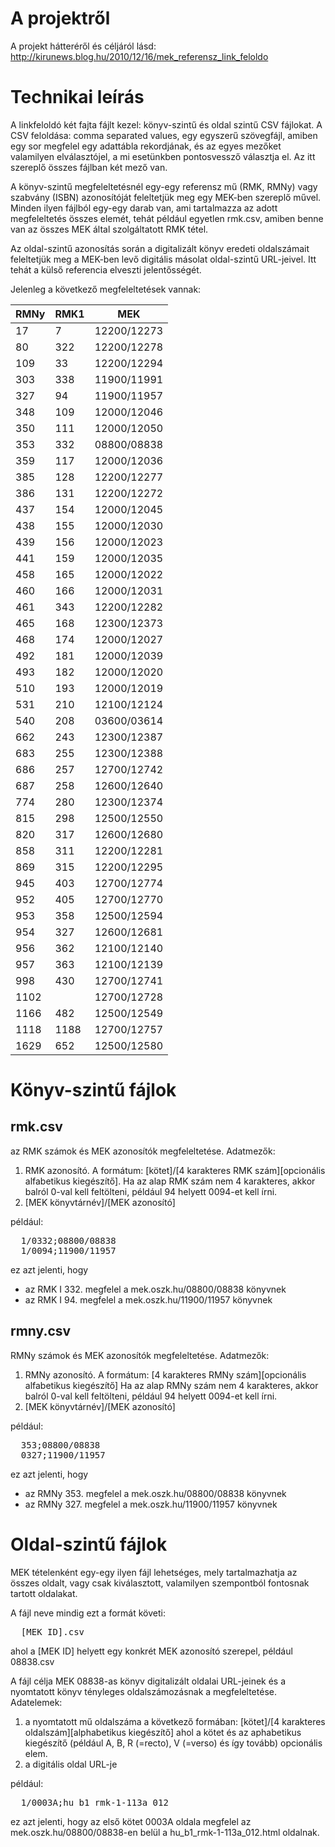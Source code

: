 A projektről
====
A projekt hátteréről és céljáról lásd: http://kirunews.blog.hu/2010/12/16/mek_referensz_link_feloldo

Technikai leírás
====
A linkfeloldó két fajta fájlt kezel: könyv-szintű és oldal szintű CSV fájlokat.
A CSV feloldása: comma separated values, egy egyszerű szövegfájl, 
amiben egy sor megfelel egy adattábla rekordjának, és az egyes mezőket
valamilyen elválasztójel, a mi esetünkben pontosvessző választja el. Az 
itt szereplő összes fájlban két mező van.

A könyv-szintű megfeleltetésnél egy-egy referensz mű (RMK, RMNy) 
vagy szabvány (ISBN) azonosítóját feleltetjük meg egy MEK-ben 
szereplő művel. Minden ilyen fájlból egy-egy darab van, ami tartalmazza
az adott megfeleltetés összes elemét, tehát például egyetlen rmk.csv, 
amiben benne van az összes MEK által szolgáltatott RMK tétel.

Az oldal-szintű azonosítás során a digitalizált könyv eredeti oldalszámait
feleltetjük meg a MEK-ben levő digitális másolat oldal-szintű URL-jeivel.
Itt tehát a külső referencia elveszti jelentősségét.

Jelenleg a következő megfeleltetések vannak:

| RMNy | RMK1 | MEK |
| --- | --- | --- |
|  17 |   7 | 12200/12273 |
|  80 | 322 | 12200/12278 |
| 109 |  33 | 12200/12294 |
| 303 | 338 | 11900/11991 |
| 327 |  94 | 11900/11957 |
| 348 | 109 | 12000/12046 |
| 350 | 111 | 12000/12050 |
| 353 | 332 | 08800/08838 |
| 359 | 117 | 12000/12036 |
| 385 | 128 | 12200/12277 |
| 386 | 131 | 12200/12272 |
| 437 | 154 | 12000/12045 |
| 438 | 155 | 12000/12030 |
| 439 | 156 | 12000/12023 |
| 441 | 159 | 12000/12035 |
| 458 | 165 | 12000/12022 |
| 460 | 166 | 12000/12031 |
| 461 | 343 | 12200/12282 |
| 465 | 168 | 12300/12373 |
| 468 | 174 | 12000/12027 |
| 492 | 181 | 12000/12039 |
| 493 | 182 | 12000/12020 |
| 510 | 193 | 12000/12019 |
| 531 | 210 | 12100/12124 |
| 540 | 208 | 03600/03614 |
| 662 | 243 | 12300/12387 |
| 683 | 255 | 12300/12388 |
| 686 | 257 | 12700/12742 |
| 687 | 258 | 12600/12640 |
| 774 | 280 | 12300/12374 |
| 815 | 298 | 12500/12550 |
| 820 | 317 | 12600/12680 |
| 858 | 311 | 12200/12281 |
| 869 | 315 | 12200/12295 |
| 945 | 403 | 12700/12774 |
| 952 | 405 | 12700/12770 |
| 953 | 358 | 12500/12594 |
| 954 | 327 | 12600/12681 |
| 956 | 362 | 12100/12140 |
| 957 | 363 | 12100/12139 |
| 998 | 430 | 12700/12741 |
| 1102 |    | 12700/12728 |
| 1166 | 482 | 12500/12549 |
| 1118 | 1188 | 12700/12757 |
| 1629 | 652 | 12500/12580 |

# Könyv-szintű fájlok

## rmk.csv
az RMK számok és MEK azonosítók megfeleltetése. Adatmezők:

1. RMK azonosító. A formátum: [kötet]/[4 karakteres RMK szám][opcionális alfabetikus kiegészítő].
Ha az alap RMK szám nem 4 karakteres, akkor  balról 0-val kell feltölteni, például 94 helyett 0094-et kell írni.
2. [MEK könyvtárnév]/[MEK azonosító]

például:
<pre>
  1/0332;08800/08838
  1/0094;11900/11957
</pre>
ez azt jelenti, hogy 
* az RMK I 332. megfelel a mek.oszk.hu/08800/08838 könyvnek
* az RMK I 94. megfelel a mek.oszk.hu/11900/11957 könyvnek

## rmny.csv
RMNy számok és MEK azonosítók megfeleltetése. Adatmezők:

1. RMNy azonosító. A formátum: [4 karakteres RMNy szám][opcionális alfabetikus kiegészítő]
Ha az alap RMNy szám nem 4 karakteres, akkor balról 0-val kell feltölteni,
például 94 helyett 0094-et kell írni.
2. [MEK könyvtárnév]/[MEK azonosító]

például:
<pre>
  353;08800/08838
  0327;11900/11957
</pre>
ez azt jelenti, hogy
* az RMNy 353. megfelel a mek.oszk.hu/08800/08838 könyvnek
* az RMNy 327. megfelel a mek.oszk.hu/11900/11957 könyvnek

# Oldal-szintű fájlok

MEK tételenként egy-egy ilyen fájl lehetséges, mely tartalmazhatja az
összes oldalt, vagy csak kiválasztott, valamilyen szempontból fontosnak
tartott oldalakat.

A fájl neve mindig ezt a formát követi:
<pre>
  [MEK ID].csv
</pre>
ahol a [MEK ID] helyett egy konkrét MEK azonosító szerepel, például 08838.csv

A fájl célja MEK 08838-as könyv digitalizált oldalai URL-jeinek és a 
nyomtatott könyv tényleges oldalszámozásnak a megfeleltetése. 
Adatelemek:

1. a nyomtatott mű oldalszáma a következő formában: 
[kötet]/[4 karakteres oldalszám][alphabetikus kiegészítő] ahol a kötet és az
aphabetikus kiegészítő (például A, B, R (=recto), V (=verso) és így tovább)
opcionális elem.
2. a digitális oldal URL-je

például:
<pre>
  1/0003A;hu_b1_rmk-1-113a_012
</pre>
ez azt jelenti, hogy az első kötet 0003A oldala megfelel az mek.oszk.hu/08800/08838-en belül a hu_b1_rmk-1-113a_012.html oldalnak.
